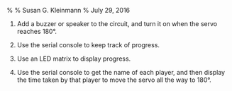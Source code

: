 %
% Susan G. Kleinmann
% July 29, 2016

1.  Add a buzzer or speaker to the circuit, and turn it on when the servo
reaches 180°.

2.  Use the serial console to keep track of progress.

3.  Use an LED matrix to display progress.

4.  Use the serial console to get the name of each player, and then display
the time taken by that player to move the servo all the way to 180°.


